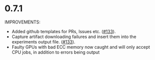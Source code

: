 # 0.7.1

IMPROVEMENTS:

* Added github templates for PRs, Issues etc. ([#133](https://github.com/SentientTechnologies/studio-go-runner/issue/133)).
* Capture artifact downloading failures and insert them into the experiments output file. ([#133](https://github.com/SentientTechnologies/studio-go-runner/issue/133)).
* Faulty GPUs with bad ECC memory now caught and will only accept CPU jobs, in addition to errors being output
